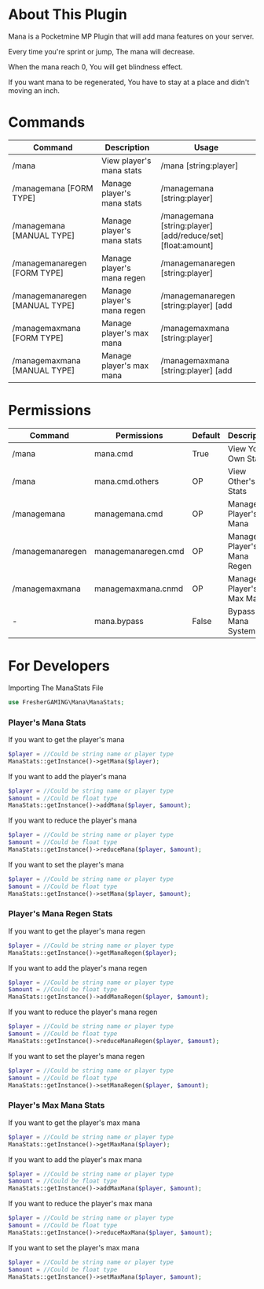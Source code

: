 # About This Plugin
Mana is a Pocketmine MP Plugin that will add mana features on your server.

Every time you're sprint or jump, The mana will decrease.

When the mana reach 0, You will get blindness effect.

If you want mana to be regenerated, You have to stay at a place and didn't moving an inch.

# Commands
| Command                          | Description                  | Usage                                                                  |
| -------------------------------- | ---------------------------- | ---------------------------------------------------------------------- |
| /mana                            | View player's mana stats     | /mana [string:player]                                                  |
| /managemana [FORM TYPE]          | Manage player's mana stats   | /managemana [string:player]                                            |
| /managemana [MANUAL TYPE]        | Manage player's mana stats   | /managemana [string:player] [add/reduce/set] [float:amount]            |
| /managemanaregen [FORM TYPE]     | Manage player's mana regen   | /managemanaregen [string:player]                                       |
| /managemanaregen [MANUAL TYPE]   | Manage player's mana regen   | /managemanaregen [string:player] [add|reduce|set] [float:amount]       |
| /managemaxmana [FORM TYPE]       | Manage player's max mana     | /managemaxmana [string:player]                                         |
| /managemaxmana [MANUAL TYPE]     | Manage player's max mana     | /managemaxmana [string:player] [add|reduce|set] [float:amount]         |

# Permissions
| Command            | Permissions                                  | Default | Description                |
| ------------------ | -------------------------------------------- | ------- | -------------------------- |
| /mana              | mana.cmd                                     | True    | View Your Own Stats        |
| /mana              | mana.cmd.others                              | OP      | View Other's Stats         |
| /managemana        | managemana.cmd                               | OP      | Manage Player's Mana       |
| /managemanaregen   | managemanaregen.cmd                          | OP      | Manage Player's Mana Regen |
| /managemaxmana     | managemaxmana.cnmd                           | OP      | Manage Player's Max Mana   |
|         -          | mana.bypass                                  | False   | Bypass Mana System         |

# For Developers
Importing The ManaStats File
```php
use FresherGAMING\Mana\ManaStats;
```

### Player's Mana Stats
If you want to get the player's mana
```php
$player = //Could be string name or player type
ManaStats::getInstance()->getMana($player);
```

If you want to add the player's mana
```php
$player = //Could be string name or player type
$amount = //Could be float type
ManaStats::getInstance()->addMana($player, $amount);
```

If you want to reduce the player's mana
```php
$player = //Could be string name or player type
$amount = //Could be float type
ManaStats::getInstance()->reduceMana($player, $amount);
```

If you want to set the player's mana
```php
$player = //Could be string name or player type
$amount = //Could be float type
ManaStats::getInstance()->setMana($player, $amount);
```

### Player's Mana Regen Stats
If you want to get the player's mana regen
```php
$player = //Could be string name or player type
ManaStats::getInstance()->getManaRegen($player);
```

If you want to add the player's mana regen
```php
$player = //Could be string name or player type
$amount = //Could be float type
ManaStats::getInstance()->addManaRegen($player, $amount);
```

If you want to reduce the player's mana regen
```php
$player = //Could be string name or player type
$amount = //Could be float type
ManaStats::getInstance()->reduceManaRegen($player, $amount);
```

If you want to set the player's mana regen
```php
$player = //Could be string name or player type
$amount = //Could be float type
ManaStats::getInstance()->setManaRegen($player, $amount);
```

### Player's Max Mana Stats
If you want to get the player's max mana
```php
$player = //Could be string name or player type
ManaStats::getInstance()->getMaxMana($player);
```

If you want to add the player's max mana
```php
$player = //Could be string name or player type
$amount = //Could be float type
ManaStats::getInstance()->addMaxMana($player, $amount);
```

If you want to reduce the player's max mana
```php
$player = //Could be string name or player type
$amount = //Could be float type
ManaStats::getInstance()->reduceMaxMana($player, $amount);
```

If you want to set the player's max mana
```php
$player = //Could be string name or player type
$amount = //Could be float type
ManaStats::getInstance()->setMaxMana($player, $amount);
```
